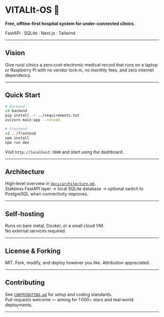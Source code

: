
# VITALIt‑OS 🏥

**Free, offline‑first hospital system for under‑connected clinics.**

FastAPI · SQLite · Next.js · Tailwind

---

## Vision

Give rural clinics a zero‑cost electronic medical record that runs on a laptop or Raspberry Pi with no vendor lock‑in, no monthly fees, and zero internet dependency.

---

## Quick Start

```bash
# Backend
cd backend
pip install -r ../requirements.txt
uvicorn main:app --reload

# Frontend
cd ../frontend
npm install
npm run dev
```

Visit `http://localhost:3000` and start using the dashboard.

---

## Architecture

High‑level overview in [`docs/architecture.md`](docs/architecture.md).  
Stateless FastAPI layer → local SQLite database → optional switch to PostgreSQL when connectivity improves.

---

## Self‑hosting

Runs on bare metal, Docker, or a small cloud VM.  
No external services required.

---

## License & Forking

MIT. Fork, modify, and deploy however you like. Attribution appreciated.

---

## Contributing

See [`CONTRIBUTING.md`](CONTRIBUTING.md) for setup and coding standards.  
Pull requests welcome — aiming for 1 000+ stars and real‑world deployments.

---
